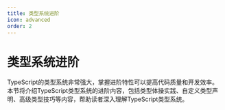 ```yaml
---
title: 类型系统进阶
icon: advanced
order: 2
---
```


# 类型系统进阶

TypeScript的类型系统非常强大，掌握进阶特性可以提高代码质量和开发效率。本节将介绍TypeScript类型系统的进阶内容，包括类型体操实践、自定义类型声明、高级类型技巧等内容，帮助读者深入理解TypeScript类型系统。
